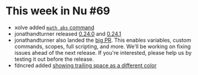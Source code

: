 # This week in Nu #69

* xolve added [`math abs` command](https://github.com/nushell/nushell/pull/2789)
* jonathandturner released [0.24.0](https://github.com/nushell/nushell/pull/2791) and [0.24.1](https://github.com/nushell/nushell/pull/2792)
* jonathandturner also landed the [big PR](https://github.com/nushell/nushell/pull/2795). This enables variables, custom commands, scopes, full scripting, and more. We'll be working on fixing issues ahead of the next release. If you're interested, please help us by testing it out before the release.
* fdncred added [showing trailing space as a different color](https://github.com/nushell/nushell/pull/2794)
